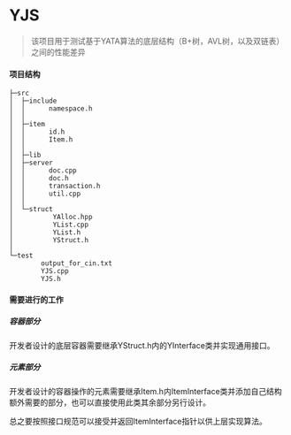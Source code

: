 # YJS

> 该项目用于测试基于YATA算法的底层结构（B+树，AVL树，以及双链表）之间的性能差异

#### 项目结构

```
├─src
│  ├─include
│  │      namespace.h
│  │
│  ├─item
│  │      id.h
│  │      Item.h
│  │
│  ├─lib
│  ├─server
│  │      doc.cpp
│  │      doc.h
│  │      transaction.h
│  │      util.cpp
│  │
│  └─struct
│          YAlloc.hpp
│          YList.cpp
│          YList.h
│          YStruct.h
│
└─test
        output_for_cin.txt
        YJS.cpp
        YJS.h
```

#### 需要进行的工作

##### 容器部分

开发者设计的底层容器需要继承YStruct.h内的YInterface类并实现通用接口。

##### 元素部分

开发者设计的容器操作的元素需要继承Item.h内ItemInterface类并添加自己结构额外需要的部分，也可以直接使用此类其余部分另行设计。

总之要按照接口规范可以接受并返回ItemInterface指针以供上层实现算法。